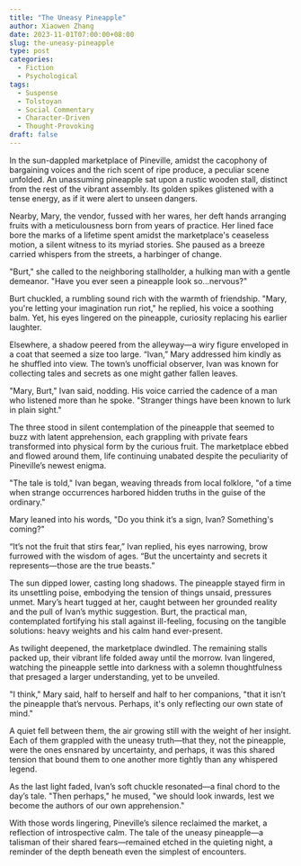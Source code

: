 ```yaml
---
title: "The Uneasy Pineapple"
author: Xiaowen Zhang
date: 2023-11-01T07:00:00+08:00
slug: the-uneasy-pineapple
type: post
categories:
  - Fiction
  - Psychological
tags:
  - Suspense
  - Tolstoyan
  - Social Commentary
  - Character-Driven
  - Thought-Provoking
draft: false
---
```


In the sun-dappled marketplace of Pineville, amidst the cacophony of bargaining voices and the rich scent of ripe produce, a peculiar scene unfolded. An unassuming pineapple sat upon a rustic wooden stall, distinct from the rest of the vibrant assembly. Its golden spikes glistened with a tense energy, as if it were alert to unseen dangers.

Nearby, Mary, the vendor, fussed with her wares, her deft hands arranging fruits with a meticulousness born from years of practice. Her lined face bore the marks of a lifetime spent amidst the marketplace's ceaseless motion, a silent witness to its myriad stories. She paused as a breeze carried whispers from the streets, a harbinger of change.

"Burt," she called to the neighboring stallholder, a hulking man with a gentle demeanor. "Have you ever seen a pineapple look so...nervous?"

Burt chuckled, a rumbling sound rich with the warmth of friendship. "Mary, you're letting your imagination run riot," he replied, his voice a soothing balm. Yet, his eyes lingered on the pineapple, curiosity replacing his earlier laughter.

Elsewhere, a shadow peered from the alleyway—a wiry figure enveloped in a coat that seemed a size too large. “Ivan,” Mary addressed him kindly as he shuffled into view. The town’s unofficial observer, Ivan was known for collecting tales and secrets as one might gather fallen leaves.

"Mary, Burt," Ivan said, nodding. His voice carried the cadence of a man who listened more than he spoke. "Stranger things have been known to lurk in plain sight."

The three stood in silent contemplation of the pineapple that seemed to buzz with latent apprehension, each grappling with private fears transformed into physical form by the curious fruit. The marketplace ebbed and flowed around them, life continuing unabated despite the peculiarity of Pineville’s newest enigma.

"The tale is told," Ivan began, weaving threads from local folklore, "of a time when strange occurrences harbored hidden truths in the guise of the ordinary."

Mary leaned into his words, "Do you think it’s a sign, Ivan? Something's coming?"

“It’s not the fruit that stirs fear,” Ivan replied, his eyes narrowing, brow furrowed with the wisdom of ages. “But the uncertainty and secrets it represents—those are the true beasts.”

The sun dipped lower, casting long shadows. The pineapple stayed firm in its unsettling poise, embodying the tension of things unsaid, pressures unmet. Mary’s heart tugged at her, caught between her grounded reality and the pull of Ivan’s mythic suggestion. Burt, the practical man, contemplated fortifying his stall against ill-feeling, focusing on the tangible solutions: heavy weights and his calm hand ever-present.

As twilight deepened, the marketplace dwindled. The remaining stalls packed up, their vibrant life folded away until the morrow. Ivan lingered, watching the pineapple settle into darkness with a solemn thoughtfulness that presaged a larger understanding, yet to be unveiled.

"I think," Mary said, half to herself and half to her companions, "that it isn’t the pineapple that’s nervous. Perhaps, it's only reflecting our own state of mind."

A quiet fell between them, the air growing still with the weight of her insight. Each of them grappled with the uneasy truth—that they, not the pineapple, were the ones ensnared by uncertainty, and perhaps, it was this shared tension that bound them to one another more tightly than any whispered legend.

As the last light faded, Ivan’s soft chuckle resonated—a final chord to the day’s tale. "Then perhaps," he mused, "we should look inwards, lest we become the authors of our own apprehension."

With those words lingering, Pineville’s silence reclaimed the market, a reflection of introspective calm. The tale of the uneasy pineapple—a talisman of their shared fears—remained etched in the quieting night, a reminder of the depth beneath even the simplest of encounters.